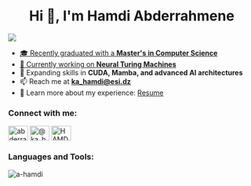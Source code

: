 <h1 align="center">Hi 👋, I'm Hamdi Abderrahmene</h1>
<a href="https://git.io/typing-svg">
<img src="https://readme-typing-svg.demolab.com?font=Fira+Code&size=19&duration=4000&pause=1000&color=000000&background=FFFFFF00&width=550&lines=Master's+Graduate+in+Computer+Science;Specializing+in+ML,+DL+and+AI+Research;Bridging+Theory+and+Real-World+Applications;Always+Learning,+Always+Innovating" />

- 🎓 Recently graduated with a **Master's in Computer Science**
- 🔭 Currently working on **[Neural Turing Machines](https://arxiv.org/abs/1410.5401)**
- 🌱 Expanding skills in **CUDA, Mamba, and advanced AI architectures**
- 📫 Reach me at **ka_hamdi@esi.dz**
- 📄 Learn more about my experience: [Resume](https://drive.google.com/file/d/1jZB9aw1wP31ismVbTLQAa8LmDFERwl4O/view?usp=sharing)

<h3 align="left">Connect with me:</h3>
<p align="left">
<a href="https://linkedin.com/in/abderrahmenehamdi" target="blank"><img align="center" src="https://raw.githubusercontent.com/rahuldkjain/github-profile-readme-generator/master/src/images/icons/Social/linked-in-alt.svg" alt="abderrahmenehamdi" height="30" width="40" /></a>
<a href="https://medium.com/@ka_hamdi" target="blank"><img align="center" src="https://raw.githubusercontent.com/rahuldkjain/github-profile-readme-generator/master/src/images/icons/Social/medium.svg" alt="@ka_hamdi" height="30" width="40" /></a>
<a href="https://discord.gg/HAMDI#1522" target="blank"><img align="center" src="https://raw.githubusercontent.com/rahuldkjain/github-profile-readme-generator/master/src/images/icons/Social/discord.svg" alt="HAMDI#1522" height="30" width="40" /></a>
</p>

<h3 align="left">Languages and Tools:</h3>
<p align="left"> 
<!-- Keep your existing icons here -->
</p>

<p><img align="center" src="https://github-readme-stats.vercel.app/api/top-langs?username=a-hamdi&show_icons=true&locale=en&layout=compact" alt="a-hamdi" /></p>
